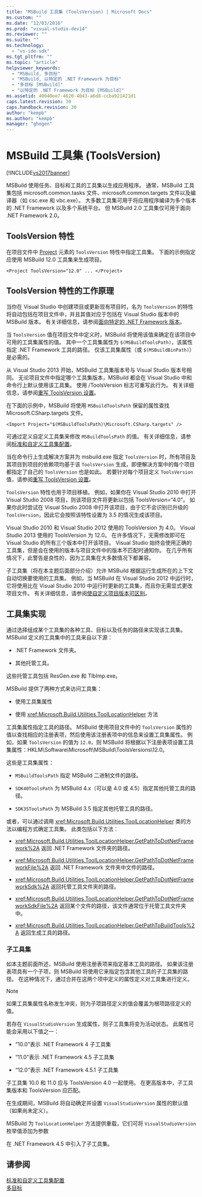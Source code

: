 ```yaml
---
title: "MSBuild 工具集 (ToolsVersion) | Microsoft Docs"
ms.custom: ""
ms.date: "12/03/2016"
ms.prod: "visual-studio-dev14"
ms.reviewer: ""
ms.suite: ""
ms.technology: 
  - "vs-ide-sdk"
ms.tgt_pltfrm: ""
ms.topic: "article"
helpviewer_keywords: 
  - "MSBuild, 多目标"
  - "MSBuild, 以特定的 .NET Framework 为目标"
  - "多目标 [MSBuild]"
  - "以特定的 .NET Framework 为目标 [MSBuild]"
ms.assetid: 40040ee7-4620-4043-a6d8-ccba921421d1
caps.latest.revision: 30
caps.handback.revision: 30
author: "kempb"
ms.author: "kempb"
manager: "ghogen"
---
```

# MSBuild 工具集 (ToolsVersion)
[!INCLUDE[vs2017banner](../code-quality/includes/vs2017banner.md)]

MSBuild 使用任务、目标和工具的工具集以生成应用程序。  通常，MSBuild 工具集包括 microsoft.common.tasks 文件、microsoft.common.targets 文件以及编译器（如 csc.exe 和 vbc.exe）。  大多数工具集可用于将应用程序编译为多个版本的 .NET Framework 以及多个系统平台。  但 MSBuild 2.0 工具集仅可用于面向 .NET Framework 2.0。  
  
## ToolsVersion 特性  
 在项目文件中 [Project](../msbuild/project-element-msbuild.md) 元素的 `ToolsVersion` 特性中指定工具集。  下面的示例指定应使用 MSBuild 12.0 工具集来生成项目。  
  
```  
<Project ToolsVersion="12.0" ... </Project>  
```  
  
## ToolsVersion 特性的工作原理  
 当你在 Visual Studio 中创建项目或更新现有项目时，名为 `ToolsVersion` 的特性将自动包括在项目文件中，并且其值对应于包括在 Visual Studio 版本中的 MSBuild 版本。  有关详细信息，请参阅[面向特定的 .NET Framework 版本](../ide/targeting-a-specific-dotnet-framework-version.md)。  
  
 当 `ToolsVersion` 值在项目文件中定义时，MSBuild 将使用该值来确定在该项目中可用的工具集属性的值。  其中一个工具集属性为 `$(MSBuildToolsPath)`，该属性指定 .NET Framework 工具的路径。  仅该工具集属性（或 `$(MSBuildBinPath)`）是必需的。  
  
 从 Visual Studio 2013 开始，MSBuild 工具集版本号与 Visual Studio 版本号相同。  无论项目文件中指定哪个工具集版本，MSBuild 都会在 Visual Studio 中和命令行上默认使用该工具集。  使用 \/ToolsVersion 标志可重写此行为。  有关详细信息，请参阅[重写 ToolsVersion 设置](../msbuild/overriding-toolsversion-settings.md)。  
  
 在下面的示例中，MSBuild 将使用 `MSBuildToolsPath` 保留的属性查找 Microsoft.CSharp.targets 文件。  
  
```  
<Import Project="$(MSBuildToolsPath)\Microsoft.CSharp.targets" />  
```  
  
 可通过定义自定义工具集来修改 `MSBuildToolsPath` 的值。  有关详细信息，请参阅[标准和自定义工具集配置](../msbuild/standard-and-custom-toolset-configurations.md)。  
  
 当在命令行上生成解决方案并为 msbuild.exe 指定 `ToolsVersion` 时，所有项目及其项目到项目的依赖项均基于该 `ToolsVersion` 生成，即便解决方案中的每个项目都指定了自己的 `ToolsVersion` 也是如此。  若要针对每个项目定义 `ToolsVersion` 值，请参阅[重写 ToolsVersion 设置](../msbuild/overriding-toolsversion-settings.md)。  
  
 `ToolsVersion` 特性也用于项目移植。  例如，如果你在 Visual Studio 2010 中打开 Visual Studio 2008 项目，则该项目文件将更新以包括 ToolsVersion\=“4.0”。  如果你此时尝试在 Visual Studio 2008 中打开该项目，由于它不会识别已升级的 `ToolsVersion`，因此它会按照该特性设置为 3.5 的情况生成该项目。  
  
 Visual Studio 2010 和 Visual Studio 2012 使用的 ToolsVersion 为 4.0。  Visual Studio 2013 使用的 ToolsVersion 为 12.0。  在许多情况下，无需修改即可在 Visual Studio 的所有三个版本中打开该项目。  Visual Studio 始终会使用正确的工具集，但是会在使用的版本与项目文件中的版本不匹配时通知你。  在几乎所有情况下，此警告是良性的，因为工具集在大多数情况下都兼容。  
  
 子工具集（将在本主题后面部分介绍）允许 MSBuild 根据运行生成所在的上下文自动切换要使用的工具集。  例如，当 MSBuild 在 Visual Studio 2012 中运行时，它将使用比在 Visual Studio 2010 中运行时更新的工具集，而且你无需显式更改项目文件。  有关详细信息，请参阅[使自定义项目版本可区别](../misc/making-custom-projects-version-aware.md)。  
  
## 工具集实现  
 通过选择组成某个工具集的各种工具、目标以及任务的路径来实现该工具集。  MSBuild 定义的工具集中的工具来自以下源：  
  
-   .NET Framework 文件夹。  
  
-   其他托管工具。  
  
 这些托管工具包括 ResGen.exe 和 TlbImp.exe。  
  
 MSBuild 提供了两种方式来访问工具集：  
  
-   使用工具集属性  
  
-   使用 <xref:Microsoft.Build.Utilities.ToolLocationHelper> 方法  
  
 工具集属性指定工具的路径。  MSBuild 使用项目文件中的 `ToolsVersion` 属性的值以查找相应的注册表项，然后使用该注册表项中的信息来设置工具集属性。  例如，如果 `ToolsVersion` 的值为 `12.0`，则 MSBuild 将根据以下注册表项设置工具集属性：HKLM\\Software\\Microsoft\\MSBuild\\ToolsVersions\\12.0。  
  
 这些是工具集属性：  
  
-   `MSBuildToolsPath` 指定 MSBuild 二进制文件的路径。  
  
-   `SDK40ToolsPath` 为 MSBuild 4.x（可以是 4.0 或 4.5）指定其他托管工具的路径。  
  
-   `SDK35ToolsPath` 为 MSBuild 3.5 指定其他托管工具的路径。  
  
 或者，可以通过调用 <xref:Microsoft.Build.Utilities.ToolLocationHelper> 类的方法以编程方式确定工具集。  此类包括以下方法：  
  
-   <xref:Microsoft.Build.Utilities.ToolLocationHelper.GetPathToDotNetFramework%2A> 返回 .NET Framework 文件夹的路径。  
  
-   <xref:Microsoft.Build.Utilities.ToolLocationHelper.GetPathToDotNetFrameworkFile%2A> 返回 .NET Framework 文件夹中文件的路径。  
  
-   <xref:Microsoft.Build.Utilities.ToolLocationHelper.GetPathToDotNetFrameworkSdk%2A> 返回托管工具文件夹的路径。  
  
-   <xref:Microsoft.Build.Utilities.ToolLocationHelper.GetPathToDotNetFrameworkSdkFile%2A> 返回某个文件的路径，该文件通常位于托管工具文件夹中。  
  
-   <xref:Microsoft.Build.Utilities.ToolLocationHelper.GetPathToBuildTools%2A> 返回生成工具的路径。  
  
### 子工具集  
 如本主题前面所述，MSBuild 使用注册表项来指定基本工具的路径。  如果该注册表项具有一个子项，则 MSBuild 将使用它来指定包含其他工具的子工具集的路径。  在这种情况下，通过合并在这两个项中定义的属性定义对工具集进行定义。  
  
> [!NOTE]
>  如果工具集属性名称发生冲突，则为子项路径定义的值会覆盖为根项路径定义的值。  
  
 若存在 `VisualStudioVersion` 生成属性，则子工具集将变为活动状态。  此属性可能会采用以下值之一：  
  
-   “10.0”表示 .NET Framework 4 子工具集  
  
-   “11.0”表示 .NET Framework 4.5 子工具集  
  
-   “12.0”表示 .NET Framework 4.5.1 子工具集  
  
 子工具集 10.0 和 11.0 应与 ToolsVersion 4.0 一起使用。  在更高版本中，子工具集版本和 ToolsVersion 应匹配。  
  
 在生成期间，MSBuild 将自动确定并设置 `VisualStudioVersion` 属性的默认值（如果尚未定义）。  
  
 MSBuild 为 `ToolLocationHelper` 方法提供重载，它们可将 `VisualStudioVersion` 枚举值添加为参数  
  
 在 .NET Framework 4.5 中引入了子工具集。  
  
## 请参阅  
 [标准和自定义工具集配置](../msbuild/standard-and-custom-toolset-configurations.md)   
 [多目标](../msbuild/msbuild-multitargeting-overview.md)